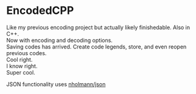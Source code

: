 # EncodedCPP
Like my previous encoding project but actually likely finishedable. Also in C++.  
Now with encoding and decoding options.  
Saving codes has arrived. Create code legends, store, and even reopen previous codes.  
Cool right.  
I know right.  
Super cool.

JSON functionality uses [nholmann/json](https://github.com/nlohmann/json)